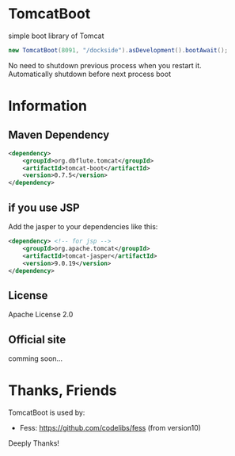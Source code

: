 # TomcatBoot
simple boot library of Tomcat

```java
new TomcatBoot(8091, "/dockside").asDevelopment().bootAwait();
```

No need to shutdown previous process when you restart it.  
Automatically shutdown before next process boot

# Information
## Maven Dependency
```xml
<dependency>
    <groupId>org.dbflute.tomcat</groupId>
    <artifactId>tomcat-boot</artifactId>
    <version>0.7.5</version>
</dependency>
```

## if you use JSP
Add the jasper to your dependencies like this:
```xml
<dependency> <!-- for jsp -->
    <groupId>org.apache.tomcat</groupId>
    <artifactId>tomcat-jasper</artifactId>
    <version>9.0.19</version>
</dependency>
```

## License
Apache License 2.0

## Official site
comming soon...

# Thanks, Friends
TomcatBoot is used by:  
- Fess: https://github.com/codelibs/fess (from version10)

Deeply Thanks!

